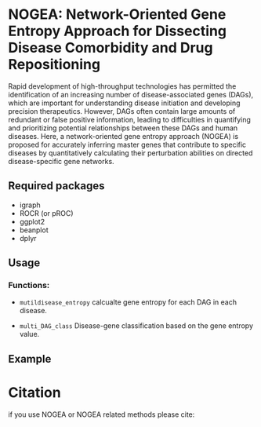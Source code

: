 # NOGEA: Network-Oriented Gene Entropy Approach for Dissecting Disease Comorbidity and Drug Repositioning
Rapid development of high-throughput technologies has permitted the identification of an increasing number of disease-associated genes (DAGs), which are important for understanding disease initiation and developing precision therapeutics. However, DAGs often contain large amounts of redundant or false positive information, leading to difficulties in quantifying and prioritizing potential relationships between these DAGs and human diseases. Here, a network-oriented gene entropy approach (NOGEA) is proposed for accurately inferring master genes that contribute to specific diseases by quantitatively calculating their perturbation abilities on directed disease-specific gene networks. 

## Required packages
- igraph
- ROCR (or pROC) 
- ggplot2
- beanplot
- dplyr

## Usage
### Functions:

* `mutildisease_entropy` calcualte gene entropy for each DAG in each disease.

* `multi_DAG_class` Disease-gene classification based on the gene entropy value.

## Example

# Citation
if you use NOGEA or NOGEA related methods please cite: 
